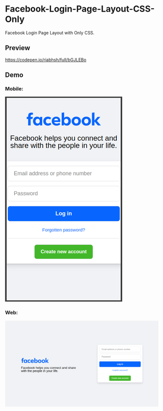 # Facebook-Login-Page-Layout-CSS-Only
Facebook Login Page Layout with Only CSS.

## Preview
https://codepen.io/riabhsh/full/bGJLEBo

## Demo
### Mobile:
![Facebook Login Page Layout Mobile](https://raw.githubusercontent.com/riabhsh/Facebook-Login-Page-Layout-CSS-Only/main/Screenshot%20%20mobile.png)

### Web:
![Facebook Login Page Layout Website](https://raw.githubusercontent.com/riabhsh/Facebook-Login-Page-Layout-CSS-Only/main/Screenshot%20Desktop.png)

